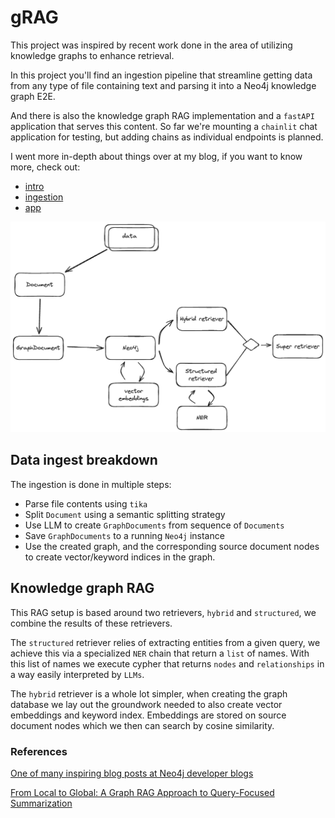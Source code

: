 # gRAG

This project was inspired by recent work done in the area of utilizing knowledge graphs to enhance retrieval.

In this project you'll find an ingestion pipeline that streamline getting data from any type of file containing text and parsing it into a Neo4j knowledge graph E2E.

And there is also the knowledge graph RAG implementation and a `fastAPI` application that serves this content. So far we're mounting a `chainlit` chat application for testing, but adding chains as individual endpoints is planned.

I went more in-depth about things over at my blog, if you want to know more, check out:

- [intro](https://www.mattjh.sh/post/grag-intro/)
- [ingestion](https://www.mattjh.sh/post/grag-ingestion/)
- [app](https://www.mattjh.sh/post/grag-app/)

![Overview diagram](img/overview.png)

## Data ingest breakdown

The ingestion is done in multiple steps:

- Parse file contents using `tika`
- Split `Document` using a semantic splitting strategy
- Use LLM to create `GraphDocuments` from sequence of `Documents`
- Save `GraphDocuments` to a running `Neo4j` instance
- Use the created graph, and the corresponding source document nodes to create vector/keyword indices in the graph.

## Knowledge graph RAG

This RAG setup is based around two retrievers, `hybrid` and `structured`, we combine the results of these retrievers.

The `structured` retriever relies of extracting entities from a given query, we achieve this via a specialized `NER` chain that return a `list` of names. With this list of names we execute cypher that returns `nodes` and `relationships` in a way easily interpreted by `LLMs`.

The `hybrid` retriever is a whole lot simpler, when creating the graph database we lay out the groundwork needed to also create vector embeddings and keyword index. Embeddings are stored on source document nodes which we then can search by cosine similarity.

### References

[One of many inspiring blog posts at Neo4j developer blogs](https://neo4j.com/developer-blog/global-graphrag-neo4j-langchain/)

[From Local to Global: A Graph RAG Approach to Query-Focused Summarization](https://arxiv.org/abs/2404.16130)

